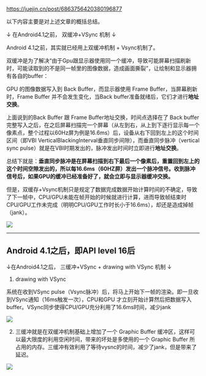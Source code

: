 
https://juejin.cn/post/6863756420380196877


以下内容主要是对上述文章的概括总结。


↓ 在Android4.1之前， 双缓冲+VSync 机制 ↓

Android 4.1之前，其实就已经用上双缓冲机制 + Vsync机制了。

双缓冲是为了解决“由于Gpu跟显示器使用同一个缓冲，导致可能屏幕扫描刷新时，可能读取到的不是同一帧里的图像数据，造成画面撕裂”，让绘制和显示器拥有各自的buffer：

GPU 的图像数据写入到 Back Buffer，而显示器使用 Frame Buffer，当屏幕刷新时，Frame Buffer 并不会发生变化，当Back buffer准备就绪后，它们才进行**地址交换**。

上面说到的Back Buffer 跟 Frame Buffer地址交换，时间点选择在了 Back buffer完整写入之后，在之后屏幕扫描完一个屏幕（从左到右，从上到下逐行显示每一个像素点，整个过程以60Hz屏为例是16.6ms）后，设备从右下回到左上的这个时间区间（即VBI VerticalBlackingInterval垂直同步间隙），而垂直同步脉冲（vertical sync pulse）就是在VBI时期发出的，脉冲发出时间时立即进行**地址交换**。

总结下就是：**垂直同步脉冲是在屏幕扫描到右下最后一个像素后，重置回到左上的这个时间空隙发出的，所以每16.6ms（60HZ屏）发出一个脉冲信号。收到脉冲信号后，如果GPU的缓冲已经准备好了，就会立即与显示器缓冲交换。**


但是，双缓存+Vsync机制只是规定了数据完成数据开始计算时间的不确定，导致了下一帧中，CPU/GPU未能在帧开始的时候就进行计算，进而导致帧结束时CPU/GPU工作未完成（明明CPU/GPU工作时长小于16.6ms），却还是造成掉帧（jank）。

![](https://img-blog.csdnimg.cn/20200819205135422.png#pic_center)



----------
Android 4.1之后，即API level 16后
----------

↓在Android4.1之后， 三缓冲+VSync + drawing with VSync 机制 ↓

1. drawing with VSync

系统在收到VSync pulse（Vsync脉冲）后，将马上开始下一帧的渲染。即一旦收到VSync通知（16ms触发一次），CPU和GPU 才立刻开始计算然后把数据写入buffer。VSync同步使得CPU/GPU充分利用了16.6ms时间，减少jank

![](https://img-blog.csdnimg.cn/20200819212951194.png#pic_center)


2. 三缓冲就是在双缓冲机制基础上增加了一个 Graphic Buffer 缓冲区，这样可以最大限度的利用空闲时间，带来的坏处是多使用的一个 Graphic Buffer 所占用的内存。三缓冲有效利用了等待vysnc的时间，减少了jank，但是带来了延迟。

![](https://img-blog.csdnimg.cn/2020081921343523.png#pic_center)